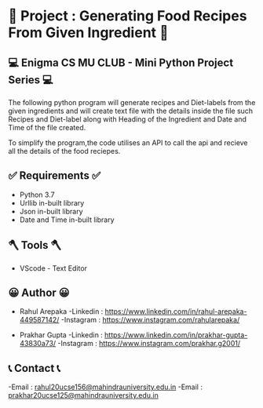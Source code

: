 #  🧁 Project : Generating Food Recipes From Given Ingredient 🧁

## 💻 Enigma CS MU CLUB - Mini Python Project Series 💻

The following python program will generate recipes and Diet-labels from the given ingredients and will create text file with the details inside the file such Recipes and Diet-label along with Heading of the Ingredient and Date and Time of the file created.

To simplify the program,the code utilises an API to call the api and recieve all the details of the food reciepes.

## ✅ Requirements ✅
- Python 3.7
- Urllib in-built library
- Json in-built library
- Date and Time in-built library

## 🪓 Tools 🪓
- VScode - Text Editor

## 😀 Author 😀

- Rahul Arepaka
-Linkedin : https://www.linkedin.com/in/rahul-arepaka-449587142/
-Instagram : https://www.instagram.com/rahularepaka/

- Prakhar Gupta
-Linkedin : https://www.linkedin.com/in/prakhar-gupta-43830a73/
-Instagram : https://www.instagram.com/prakhar.g2001/

## 📞 Contact 📞
-Email : rahul20ucse156@mahindrauniversity.edu.in
-Email : prakhar20ucse125@mahindrauniversity.edu.in

